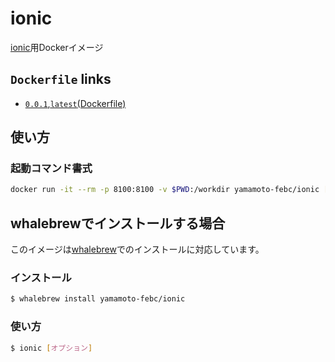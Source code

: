 # ionic

[ionic](http://ionicframework.com/docs/cli/)用Dockerイメージ

## `Dockerfile` links

- [`0.0.1`,`latest`(Dockerfile)](https://github.com/yamamoto-febc/ionic-cli-docker/tree/master/0.0.1/)

## 使い方

### 起動コマンド書式

```bash
docker run -it --rm -p 8100:8100 -v $PWD:/workdir yamamoto-febc/ionic [オプション]
```

## whalebrewでインストールする場合

このイメージは[whalebrew](https://github.com/bfirsh/whalebrew)でのインストールに対応しています。

### インストール

```bash
$ whalebrew install yamamoto-febc/ionic
```

### 使い方

```bash
$ ionic [オプション]
```
